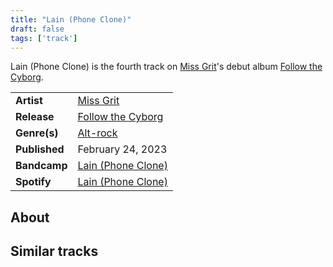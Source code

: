 ```yaml
---
title: "Lain (Phone Clone)"
draft: false
tags: ['track']
---
```


Lain (Phone Clone) is the fourth track on [Miss Grit](artists/Miss%20Grit.md)'s debut album [Follow the Cyborg](releases/Miss%Grit/Follow%the%Cyborg.md).

|                  |                                                                                                 |
| ---------------- | ----------------------------------------------------------------------------------------------- |
| **Artist**       | [Miss Grit](artists/Miss%20Grit.md)                                                             |
| **Release**      | [Follow the Cyborg](releases/Miss%Grit/Follow%the%Cyborg.md)                                    |
| **Genre(s)**     | [Alt-rock](genres/Alt-rock.md)                                                                  |
| **Published**    | February 24, 2023                                                                               |
| **Bandcamp**     | [Lain (Phone Clone)](https://missgrit.bandcamp.com/track/lain-phone-clone)                      |
| **Spotify**      | [Lain (Phone Clone)](https://open.spotify.com/track/2JGvSzxJASZkdGxOVPQ0sP?si=1de9e9f0baf241c4) |

## About


## Similar tracks
